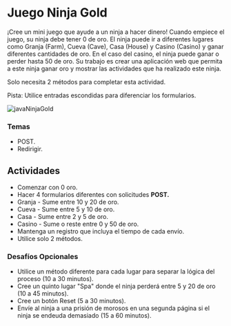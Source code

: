 # Juego Ninja Gold

¡Cree un mini juego que ayude a un ninja a hacer dinero! Cuando empiece el juego, su ninja debe tener 0 de oro. El ninja puede ir a diferentes lugares como Granja (Farm), Cueva (Cave), Casa (House) y Casino (Casino) y ganar diferentes cantidades de oro. En el caso del casino, el ninja puede ganar o perder hasta 50 de oro. Su trabajo es crear una aplicación web que permita a este ninja ganar oro y mostrar las actividades que ha realizado este ninja.

Solo necesita 2 métodos para completar esta actividad.

Pista: Utilice entradas escondidas para diferenciar los formularios.

![javaNinjaGold](https://s3.amazonaws.com/General_V88/boomyeah2015/codingdojo/curriculum/content/chapter/javaNinjaGold.png)

### Temas

- POST.
- Redirigir.

## Actividades

- Comenzar con 0 oro.
- Hacer 4 formularios diferentes con solicitudes **POST.**
- Granja - Sume entre 10 y 20 de oro.
- Cueva - Sume entre 5 y 10 de oro.
- Casa - Sume entre 2 y 5 de oro.
- Casino - Sume o reste entre 0 y 50 de oro.
- Mantenga un registro que incluya el tiempo de cada envío.
- Utilice solo 2 métodos.

### Desafíos Opcionales

- Utilice un método diferente para cada lugar para separar la lógica del proceso (10 a 30 minutos).
- Cree un quinto lugar "Spa" donde el ninja perderá entre 5 y 20 de oro (10 a 45 minutos).
- Cree un botón Reset (5 a 30 minutos).
- Envíe al ninja a una prisión de morosos en una segunda página si el ninja se endeuda demasiado (15 a 60 minutos).
